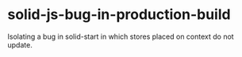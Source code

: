 # solid-js-bug-in-production-build
Isolating a bug in solid-start in which stores placed on context do not update.
